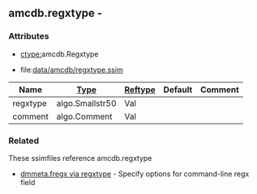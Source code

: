 ## amcdb.regxtype -


### Attributes
<a href="#attributes"></a>
* [ctype:](/txt/ssimdb/dmmeta/ctype.md)amcdb.Regxtype

* file:[data/amcdb/regxtype.ssim](/data/amcdb/regxtype.ssim)

|Name|[Type](/txt/ssimdb/dmmeta/ctype.md)|[Reftype](/txt/ssimdb/dmmeta/reftype.md)|Default|Comment|
|---|---|---|---|---|
|regxtype|algo.Smallstr50|Val|
|comment|algo.Comment|Val|

### Related
<a href="#related"></a>
These ssimfiles reference amcdb.regxtype

* [dmmeta.fregx via regxtype](/txt/ssimdb/dmmeta/fregx.md) - Specify options for command-line regx field

